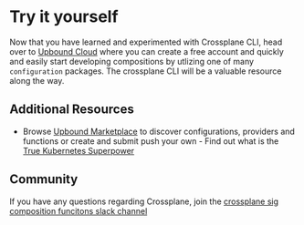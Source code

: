 # Try it yourself

Now that you have learned and experimented with Crossplane CLI, head over to
[Upbound Cloud](https://www.upbound.io/) where you can create a free account and
quickly and easily start developing compositions by utlizing one of many
`configuration` packages. The crossplane CLI will be a valuable resource along
the way.

## Additional Resources

- Browse [Upbound Marketplace](https://marketplace.upbound.io/functions) to
  discover configurations, providers and functions or create and submit push your
  own - Find out what is the [True Kubernetes
  Superpower](https://containerjournal.com/kubeconcnc/kubernetes-true-superpower-is-its-control-plane/)

## Community

If you have any questions regarding Crossplane, join the [crossplane sig composition
funcitons slack channel](https://crossplane.slack.com/archives/C031Y29CSAE)
